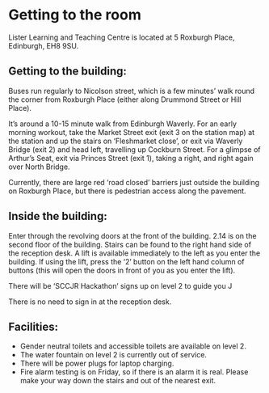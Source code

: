 # Getting to the room

Lister Learning and Teaching Centre is located at 5 Roxburgh Place, Edinburgh, EH8 9SU.

## Getting to the building:
Buses run regularly to Nicolson street, which is a few minutes’ walk round the corner from Roxburgh Place (either along Drummond Street or Hill Place).

It’s around a 10-15 minute walk from Edinburgh Waverly. For an early morning workout, take the Market Street exit (exit 3 on the station map) at the station and up the stairs on ‘Fleshmarket close’, or exit via Waverly Bridge (exit 2) and head left, travelling up Cockburn Street. For a glimpse of Arthur’s Seat, exit via Princes Street (exit 1), taking a right, and right again over North Bridge.

Currently, there are large red ‘road closed’ barriers just outside the building on Roxburgh Place, but there is pedestrian access along the pavement.

## Inside the building:

Enter through the revolving doors at the front of the building. 2.14 is on the second floor of the building. Stairs can be found to the right hand side of the reception desk. A lift is available immediately to the left as you enter the building. If using the lift, press the ‘2’ button on the left hand column of buttons (this will open the doors in front of you as you enter the lift).

There will be ‘SCCJR Hackathon’ signs up on level 2 to guide you J

There is no need to sign in at the reception desk.

## Facilities:

- Gender neutral toilets and accessible toilets are available on level 2.
- The water fountain on level 2 is currently out of service.
- There will be power plugs for laptop charging.
- Fire alarm testing is on Friday, so if there is an alarm it is real. Please make your way down the stairs and out of the nearest exit.

